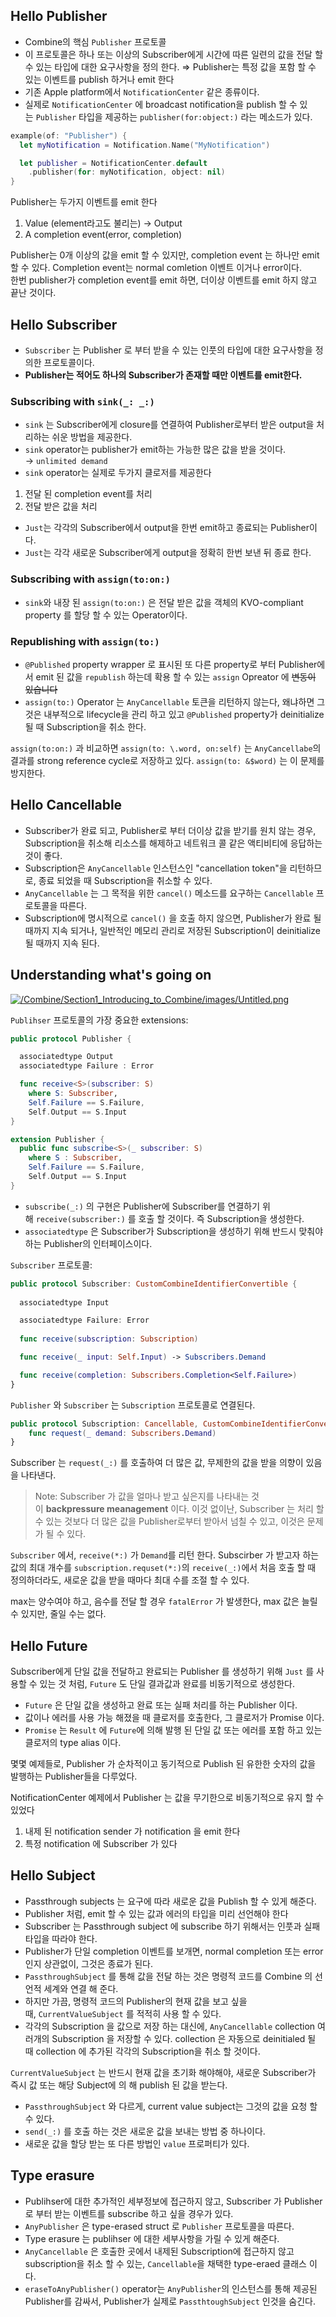 ## Hello Publisher

- Combine의 핵심 `Publisher` 프로토콜
- 이 프로토콜은 하나 또는 이상의 Subscriber에게 시간에 따른 일련의 값을 전달 할 수 있는 타입에 대한 요구사항을 정의 한다. ⇒ Publisher는 특정 값을 포함 할 수 있는 이벤트를 publish 하거나 emit 한다
- 기존 Apple platform에서 `NotificationCenter` 같은 종류이다.
- 실제로 `NotificationCenter` 에 broadcast notification을 publish 할 수 있는 `Publisher` 타입을 제공하는 `publisher(for:object:)` 라는 메소드가 있다.

```swift
example(of: "Publisher") {
  let myNotification = Notification.Name("MyNotification")

  let publisher = NotificationCenter.default
    .publisher(for: myNotification, object: nil)
}
```

Publisher는 두가지 이벤트를 emit 한다

1. Value (element라고도 불리는) -> Output
2. A completion event(error, completion)

Publisher는 0개 이상의 값을 emit 할 수 있지만, completion event 는 하나만 emit 할 수 있다.
Completion event는 normal comletion 이벤트 이거나 error이다.\
한번 publisher가 completion event를 emit 하면, 더이상 이벤트를 emit 하지 않고 끝난 것이다.
## Hello Subscriber

- `Subscriber` 는 Publisher 로 부터 받을 수 있는 인풋의 타입에 대한 요구사항을 정의한 프로토콜이다.
- **Publisher는 적어도 하나의 Subscriber가 존재할 때만 이벤트를 emit한다.**
### Subscribing with `sink(_: _:)`

- `sink` 는 Subscriber에게 closure를 연결하여 Publisher로부터 받은 output을 처리하는 쉬운 방법을 제공한다.
- `sink` operator는 publisher가 emit하는 가능한 많은 값을 받을 것이다. → `unlimited demand`
- `sink` operator는 실제로 두가지 클로저를 제공한다

1. 전달 된 completion event를 처리
2. 전달 받은 값을 처리

- `Just`는 각각의 Subscriber에서 output을 한번 emit하고 종료되는 Publisher이다.
- `Just`는 각각 새로운 Subscriber에게 output을 정확히 한번 보낸 뒤 종료 한다.
### Subscribing with `assign(to:on:)`

- `sink`와 내장 된 `assign(to:on:)` 은 전달 받은 값을 객체의 KVO-compliant property 를 할당 할 수 있는 Operator이다.
### Republishing with `assign(to:)`

- `@Published` property wrapper 로 표시된 또 다른 property로 부터 Publisher에서 emit 된 값을 `republish` 하는데 확용 할 수 있는 `assign` Opreator 에 ~~변동이 있습니다~~
- `assign(to:)` Operator 는 `AnyCancellable` 토큰을 리턴하지 않는다, 왜냐하면 그것은 내부적으로 lifecycle을 관리 하고 있고 `@Published` property가 deinitialize 될 때 Subscription을 취소 한다.

`assign(to:on:)` 과 비교하면 `assign(to: \.word, on:self)` 는 `AnyCancellabe`의 결과를 strong reference cycle로 저장하고 있다. `assign(to: &$word)` 는 이 문제를 방지한다.
## Hello Cancellable

- Subscriber가 완료 되고, Publisher로 부터 더이상 값을 받기를 원치 않는 경우, Subscription을 취소해 리소스를 해제하고 네트워크 콜 같은 액티비티에 응답하는 것이 좋다.
- Subscription은 `AnyCancellable` 인스턴스인 "cancellation token"을 리턴하므로, 종료 되었을 때 Subscription을 취소할 수 있다.
- `AnyCancellable` 는 그 목적을 위한 `cancel()` 메소드를 요구하는 `Cancellable` 프로토콜을 따른다.
- Subscription에 명시적으로 `cancel()` 을 호출 하지 않으면, Publisher가 완료 될 때까지 지속 되거나, 일반적인 메모리 관리로 저장된 Subscription이 deinitialize 될 때까지 지속 된다.
## Understanding what's going on

[![/Combine/Section1_Introducing_to_Combine/images/Untitled.png](https://github.com/HARlBO/Combine/raw/main/Combine/Section1_Introducing_to_Combine/images/Untitled.png)](https://github.com/HARlBO/Combine/blob/main/Combine/Section1_Introducing_to_Combine/images/Untitled.png)

`Publihser` 프로토콜의 가장 중요한 extensions:

```swift
public protocol Publisher {

  associatedtype Output
  associatedtype Failure : Error

  func receive<S>(subscriber: S)
    where S: Subscriber,
    Self.Failure == S.Failure,
    Self.Output == S.Input
}

extension Publisher {
  public func subscribe<S>(_ subscriber: S)
    where S : Subscriber,
    Self.Failure == S.Failure,
    Self.Output == S.Input
}
```

- `subscribe(_:)` 의 구현은 Publisher에 Subscriber를 연결하기 위해 `receive(subscriber:)` 를 호출 할 것이다. 즉 Subscription을 생성한다.
- `associatedtype` 은 Subscriber가 Subscription을 생성하기 위해 반드시 맞춰야 하는 Publisher의 인터페이스이다.

`Subscriber` 프로토콜:  

```swift
public protocol Subscriber: CustomCombineIdentifierConvertible {
  
  associatedtype Input

  associatedtype Failure: Error
  
  func receive(subscription: Subscription)

  func receive(_ input: Self.Input) -> Subscribers.Demand

  func receive(completion: Subscribers.Completion<Self.Failure>)
}
```

`Publisher` 와 `Subscriber` 는 `Subscription` 프로토콜로 연결된다.

```swift
public protocol Subscription: Cancellable, CustomCombineIdentifierConvertible {
    func request(_ demand: Subscribers.Demand)
}
```

Subscriber 는 `request(_:)` 를 호출하여 더 많은 값, 무제한의 값을 받을 의향이 있음을 나타낸다.

> Note: Subscriber 가 값을 얼마나 받고 싶은지를 나타내는 것이 **backpressure meanagement** 이다. 이것 없이난, Subscriber 는 처리 할 수 있는 것보다 더 많은 값을 Publisher로부터 받아서 넘칠 수 있고, 이것은 문제가 될 수 있다.

`Subscriber` 에서, `receive(*:)` 가 `Demand`를 리턴 한다. Subscirber 가 받고자 하는 값의 최대 개수를 `subscription.requset(*:)`의 `receive(_:)`에서 처음 호출 할 때 정의하더라도, 새로운 값을 받을 때마다 최대 수를 조절 할 수 있다.

max는 양수여야 하고, 음수를 전달 할 경우 `fatalError` 가 발생한다, max 값은 늘릴 수 있지만, 줄일 수는 없다.
## Hello Future

Subscriber에게 단일 값을 전달하고 완료되는 Publisher 를 생성하기 위해 `Just` 를 사용할 수 있는 것 처럼, `Future` 도 단일 결과값과 완료를 비동기적으로 생성한다.

- `Future` 은 단일 값을 생성하고 완료 또는 실패 처리를 하는 Publisher 이다.
- 값이나 에러를 사용 가능 해졌을 때 클로저를 호출한다, 그 클로저가 Promise 이다.
- `Promise` 는 `Result` 에 `Future`에 의해 발행 된 단일 값 또는 에러를 포함 하고 있는 클로저의 type alias 이다.

몇몇 예제들로, Publisher 가 순차적이고 동기적으로 Publish 된 유한한 숫자의 값을 발행하는 Publisher들을 다루었다.

NotificationCenter 예제에서 Publisher 는 값을 무기한으로 비동기적으로 유지 할 수 있었다

1. 내제 된 notification sender 가 notification 을 emit 한다
2. 특정 notification 에 Subscriber 가 있다
## Hello Subject

- Passthrough subjects 는 요구에 따라 새로운 값을 Publish 할 수 있게 해준다.
- Publisher 처럼, emit 할 수 있는 값과 에러의 타입을 미리 선언해야 한다
- Subscriber 는 Passthrough subject 에 subscribe 하기 위해서는 인풋과 실패 타입을 따라야 한다.
- Publisher가 단일 completion 이벤트를 보개면, normal completion 또는 error 인지 상관없이, 그것은 종료가 된다.
- `PassthroughSubject` 를 통해 값을 전달 하는 것은 명령적 코드를 Combine 의 선언적 세계와 연결 해 준다.
- 하지만 가끔, 명령적 코드의 Publisher의 현재 값을 보고 싶을때, `CurrentValueSubject` 를 적적히 사용 할 수 있다.
- 각각의 Subscription 을 값으로 저장 하는 대신에, `AnyCancellable` collection 여러개의 Subscription 을 저장할 수 있다. collection 은 자동으로 deinitialed 될 때 collection 에 추가된 각각의 Subscription을 취소 할 것이다.

`CurrentValueSubject` 는 반드시 현재 값을 초기화 해야해야, 새로운 Subscriber가 즉시 값 또는 해당 Subject에 의 해 publish 된 값을 받는다.

- `PassthroughSubject` 와 다르게, current value subject는 그것의 값을 요청 할 수 있다.
- `send(_:)` 를 호출 하는 것은 새로운 값을 보내는 방법 중 하나이다.
- 새로운 값을 할당 받는 또 다른 방법인 `value` 프로퍼티가 있다.

## Type erasure

- Publihser에 대한 추가적인 세부정보에 접근하지 않고, Subscriber 가 Publisher 로 부터 받는 이벤트를 subscribe 하고 싶을 경우가 있다.
- `AnyPublisher` 은 type-erased struct 로 `Publisher` 프로토콜을 따른다.
- Type erasure 는 publihser 에 대한 세부사항을 가릴 수 있게 해준다.
- `AnyCancellable` 은 호출한 곳에서 내제된 Subscription에 접근하지 않고 subscription을 취소 할 수 있는, `Cancellable`을 채택한 type-eraed 클래스 이다.
- `eraseToAnyPublisher()` operator는 `AnyPublisher`의 인스턴스를 통해 제공된 Publisher를 감싸서, Publisher가 실제로 `PassthtoughSubject` 인것을 숨긴다.
